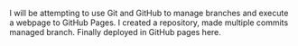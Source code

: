 I will be attempting to use Git and GitHub to manage branches and execute a webpage to GitHub Pages. I created a repository, made multiple commits managed branch. Finally deployed in GitHub pages here.
